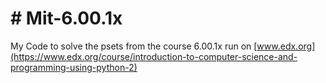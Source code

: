 # # Mit-6.00.1x
My Code to solve the psets from the course 6.00.1x run on [www.edx.org](https://www.edx.org/course/introduction-to-computer-science-and-programming-using-python-2)
